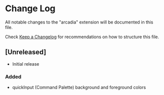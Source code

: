 # Change Log

All notable changes to the "arcadia" extension will be documented in this file.

Check [Keep a Changelog](http://keepachangelog.com/) for recommendations on how to structure this file.

## [Unreleased]
- Initial release

### Added
- quickInput (Command Palette) background and foreground colors

